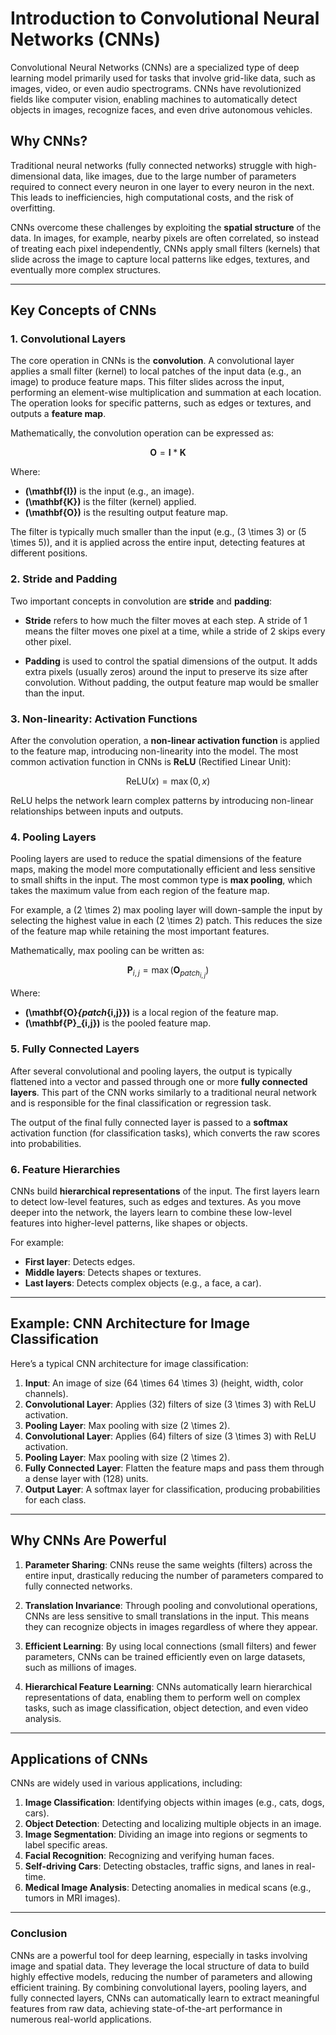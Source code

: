 # Introduction to Convolutional Neural Networks (CNNs)

Convolutional Neural Networks (CNNs) are a specialized type of deep learning model primarily used for tasks that involve grid-like data, such as images, video, or even audio spectrograms. CNNs have revolutionized fields like computer vision, enabling machines to automatically detect objects in images, recognize faces, and even drive autonomous vehicles.

## Why CNNs?

Traditional neural networks (fully connected networks) struggle with high-dimensional data, like images, due to the large number of parameters required to connect every neuron in one layer to every neuron in the next. This leads to inefficiencies, high computational costs, and the risk of overfitting.

CNNs overcome these challenges by exploiting the **spatial structure** of the data. In images, for example, nearby pixels are often correlated, so instead of treating each pixel independently, CNNs apply small filters (kernels) that slide across the image to capture local patterns like edges, textures, and eventually more complex structures.

---

## Key Concepts of CNNs

### 1. Convolutional Layers

The core operation in CNNs is the **convolution**. A convolutional layer applies a small filter (kernel) to local patches of the input data (e.g., an image) to produce feature maps. This filter slides across the input, performing an element-wise multiplication and summation at each location. The operation looks for specific patterns, such as edges or textures, and outputs a **feature map**.

Mathematically, the convolution operation can be expressed as:

$$
\mathbf{O} = \mathbf{I} * \mathbf{K}
$$

Where:
- **\(\mathbf{I}\)** is the input (e.g., an image).
- **\(\mathbf{K}\)** is the filter (kernel) applied.
- **\(\mathbf{O}\)** is the resulting output feature map.

The filter is typically much smaller than the input (e.g., \(3 \times 3\) or \(5 \times 5\)), and it is applied across the entire input, detecting features at different positions.

### 2. Stride and Padding

Two important concepts in convolution are **stride** and **padding**:

- **Stride** refers to how much the filter moves at each step. A stride of 1 means the filter moves one pixel at a time, while a stride of 2 skips every other pixel.
  
- **Padding** is used to control the spatial dimensions of the output. It adds extra pixels (usually zeros) around the input to preserve its size after convolution. Without padding, the output feature map would be smaller than the input.

### 3. Non-linearity: Activation Functions

After the convolution operation, a **non-linear activation function** is applied to the feature map, introducing non-linearity into the model. The most common activation function in CNNs is **ReLU** (Rectified Linear Unit):

$$
\text{ReLU}(x) = \max(0, x)
$$

ReLU helps the network learn complex patterns by introducing non-linear relationships between inputs and outputs.

### 4. Pooling Layers

Pooling layers are used to reduce the spatial dimensions of the feature maps, making the model more computationally efficient and less sensitive to small shifts in the input. The most common type is **max pooling**, which takes the maximum value from each region of the feature map.

For example, a \(2 \times 2\) max pooling layer will down-sample the input by selecting the highest value in each \(2 \times 2\) patch. This reduces the size of the feature map while retaining the most important features.

Mathematically, max pooling can be written as:

$$
\mathbf{P}_{i,j} = \max(\mathbf{O}_{patch_{i,j}})
$$

Where:
- **\(\mathbf{O}_{patch_{i,j}}\)** is a local region of the feature map.
- **\(\mathbf{P}_{i,j}\)** is the pooled feature map.

### 5. Fully Connected Layers

After several convolutional and pooling layers, the output is typically flattened into a vector and passed through one or more **fully connected layers**. This part of the CNN works similarly to a traditional neural network and is responsible for the final classification or regression task.

The output of the final fully connected layer is passed to a **softmax** activation function (for classification tasks), which converts the raw scores into probabilities.

### 6. Feature Hierarchies

CNNs build **hierarchical representations** of the input. The first layers learn to detect low-level features, such as edges and textures. As you move deeper into the network, the layers learn to combine these low-level features into higher-level patterns, like shapes or objects.

For example:
- **First layer**: Detects edges.
- **Middle layers**: Detects shapes or textures.
- **Last layers**: Detects complex objects (e.g., a face, a car).

---

## Example: CNN Architecture for Image Classification

Here’s a typical CNN architecture for image classification:

1. **Input**: An image of size \(64 \times 64 \times 3\) (height, width, color channels).
2. **Convolutional Layer**: Applies \(32\) filters of size \(3 \times 3\) with ReLU activation.
3. **Pooling Layer**: Max pooling with size \(2 \times 2\).
4. **Convolutional Layer**: Applies \(64\) filters of size \(3 \times 3\) with ReLU activation.
5. **Pooling Layer**: Max pooling with size \(2 \times 2\).
6. **Fully Connected Layer**: Flatten the feature maps and pass them through a dense layer with \(128\) units.
7. **Output Layer**: A softmax layer for classification, producing probabilities for each class.

---

## Why CNNs Are Powerful

1. **Parameter Sharing**: CNNs reuse the same weights (filters) across the entire input, drastically reducing the number of parameters compared to fully connected networks.
  
2. **Translation Invariance**: Through pooling and convolutional operations, CNNs are less sensitive to small translations in the input. This means they can recognize objects in images regardless of where they appear.

3. **Efficient Learning**: By using local connections (small filters) and fewer parameters, CNNs can be trained efficiently even on large datasets, such as millions of images.

4. **Hierarchical Feature Learning**: CNNs automatically learn hierarchical representations of data, enabling them to perform well on complex tasks, such as image classification, object detection, and even video analysis.

---

## Applications of CNNs

CNNs are widely used in various applications, including:

1. **Image Classification**: Identifying objects within images (e.g., cats, dogs, cars).
2. **Object Detection**: Detecting and localizing multiple objects in an image.
3. **Image Segmentation**: Dividing an image into regions or segments to label specific areas.
4. **Facial Recognition**: Recognizing and verifying human faces.
5. **Self-driving Cars**: Detecting obstacles, traffic signs, and lanes in real-time.
6. **Medical Image Analysis**: Detecting anomalies in medical scans (e.g., tumors in MRI images).

---

### Conclusion

CNNs are a powerful tool for deep learning, especially in tasks involving image and spatial data. They leverage the local structure of data to build highly effective models, reducing the number of parameters and allowing efficient training. By combining convolutional layers, pooling layers, and fully connected layers, CNNs can automatically learn to extract meaningful features from raw data, achieving state-of-the-art performance in numerous real-world applications.
